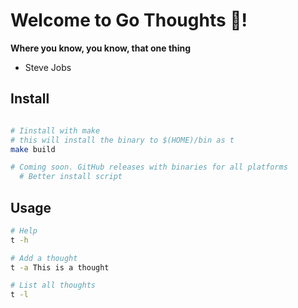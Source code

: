 # Welcome to Go Thoughts 🤯!

**Where you know, you know, that one thing**
- Steve Jobs

## Install

```bash

# Iinstall with make
# this will install the binary to $(HOME)/bin as t
make build

# Coming soon. GitHub releases with binaries for all platforms
  # Better install script
```

## Usage

```bash
# Help
t -h

# Add a thought
t -a This is a thought

# List all thoughts
t -l
```
